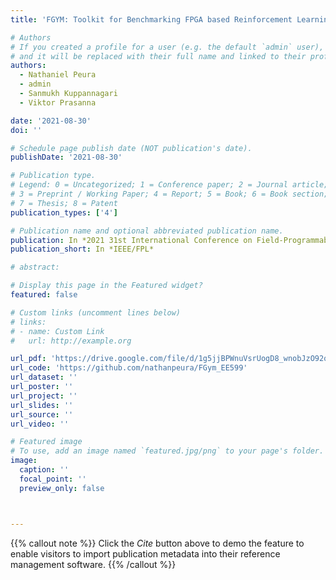 ```yaml
---
title: 'FGYM: Toolkit for Benchmarking FPGA based Reinforcement Learning Algorithms'

# Authors
# If you created a profile for a user (e.g. the default `admin` user), write the username (folder name) here
# and it will be replaced with their full name and linked to their profile.
authors:
  - Nathaniel Peura
  - admin
  - Sanmukh Kuppannagari
  - Viktor Prasanna

date: '2021-08-30'
doi: ''

# Schedule page publish date (NOT publication's date).
publishDate: '2021-08-30'

# Publication type.
# Legend: 0 = Uncategorized; 1 = Conference paper; 2 = Journal article;
# 3 = Preprint / Working Paper; 4 = Report; 5 = Book; 6 = Book section;
# 7 = Thesis; 8 = Patent
publication_types: ['4']

# Publication name and optional abbreviated publication name.
publication: In *2021 31st International Conference on Field-Programmable Logic and Applications*
publication_short: In *IEEE/FPL*

# abstract: 

# Display this page in the Featured widget?
featured: false

# Custom links (uncomment lines below)
# links:
# - name: Custom Link
#   url: http://example.org

url_pdf: 'https://drive.google.com/file/d/1g5jjBPWnuVsrUogD8_wnobJzO92q7W7F/view'
url_code: 'https://github.com/nathanpeura/FGym_EE599'
url_dataset: ''
url_poster: ''
url_project: ''
url_slides: ''
url_source: ''
url_video: ''

# Featured image
# To use, add an image named `featured.jpg/png` to your page's folder.
image:
  caption: ''
  focal_point: ''
  preview_only: false



---
```


{{% callout note %}}
Click the _Cite_ button above to demo the feature to enable visitors to import publication metadata into their reference management software.
{{% /callout %}}
